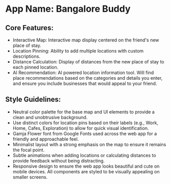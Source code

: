 # **App Name**: Bangalore Buddy

## Core Features:

- Interactive Map: Interactive map display centered on the friend's new place of stay.
- Location Pinning: Ability to add multiple locations with custom descriptions.
- Distance Calculation: Display of distances from the new place of stay to each pinned location.
- AI Recommendation: AI powered location information tool. Will find place recommendations based on the categories and details you enter, and ensure you include businesses that would appeal to your friend.

## Style Guidelines:

- Neutral color palette for the base map and UI elements to provide a clean and unobtrusive background.
- Use distinct colors for location pins based on their labels (e.g., Work, Home, Cafes, Exploration) to allow for quick visual identification.
- Gamja Flower font from Google Fonts used across the web app for a friendly and approachable feel.
- Minimalist layout with a strong emphasis on the map to ensure it remains the focal point.
- Subtle animations when adding locations or calculating distances to provide feedback without being distracting.
- Responsive design to ensure the web app looks beautiful and cute on mobile devices. All components are styled to be visually appealing on smaller screens.